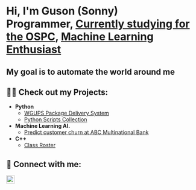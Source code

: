 <h1>Hi, I'm Guson (Sonny) <br/><a>Programmer</a>, <a href="https://www.linkedin.com/in/username/">Currently studying for the OSPC</a>, <a href="https://colab.research.google.com/drive/1Vx90sdC41tB-qXFVG_svyK_OD5E8dfdJ">Machine Learning Enthusiast</a></h1><h2>My goal is to automate the world around me</h2>

<h2>👨‍💻 Check out my Projects:</h2>

- <b>Python</b>
  - [WGUPS Package Delivery System](https://github.com/SonnyGU/NearestNeighborAlgo])
  - [Python Scripts Collection](https://github.com/SonnyGU/PythonScipts)
- <b>Machine Learning AI.</b>
  - [Predict customer churn at ABC Multinational Bank](https://colab.research.google.com/drive/1Vx90sdC41tB-qXFVG_svyK_OD5E8dfdJ)
- <b>C++</b>
  - [Class Roster](https://github.com/SonnyGU/ClassRoster)
<h2> 🤳 Connect with me:</h2>

[<img align="left" alt="JoshMadakor | LinkedIn" width="22px" src="https://cdn.jsdelivr.net/npm/simple-icons@v3/icons/linkedin.svg" />][linkedin]

[linkedin]: https://www.linkedin.com/in/gulysse/

